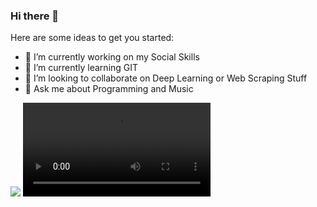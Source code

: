 ### Hi there 👋



Here are some ideas to get you started:

- 🔭 I’m currently working on my Social Skills
- 🌱 I’m currently learning GIT
- 👯 I’m looking to collaborate on Deep Learning or Web Scraping Stuff
- 💬 Ask me about Programming and Music

<img src="https://github-readme-stats.vercel.app/api?username=anubhavsingh10">

<video src= "https://www.youtube.com/watch?v=E5QGl2v5YSE">


Current Favourite Song  👇👇👇
[![My Current favourite Song](https://img.youtube.com/vi/E5QGl2v5YSE/0.jpg)](https://www.youtube.com/watch?v=E5QGl2v5YSE "My Current favourite Song")
